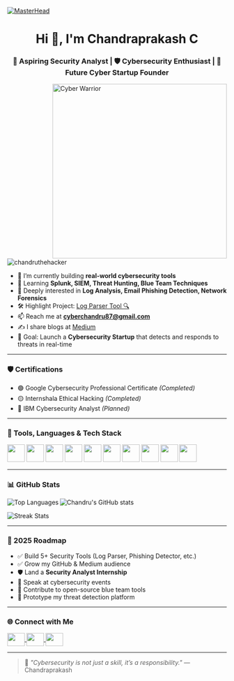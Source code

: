 [![MasterHead](https://firebasestorage.googleapis.com/v0/b/flexi-coding.appspot.com/o/dempgi7-520f8d5f-63d4-4453-8822-dbc149ae27f8.gif?alt=media&token=91c0c7b2-93c3-4029-b011-1a8703c5730d)](https://chandruthehacker.github.io/portfolio/)

<h1 align="center">Hi 👋, I'm Chandraprakash C</h1>
<h3 align="center">🔐 Aspiring Security Analyst | 🛡️ Cybersecurity Enthusiast | 🚀 Future Cyber Startup Founder</h3>

<img align="right" alt="Cyber Warrior" width="400" src="https://cdn.dribbble.com/users/2792418/screenshots/14640404/media/4f2be3bfa9b7726a4f62cc9f9f9ef6f8.gif">

<p align="left">
  <img src="https://komarev.com/ghpvc/?username=chandruthehacker&label=Profile%20views&color=0e75b6&style=flat" alt="chandruthehacker" />
</p>

- 🔭 I’m currently building **real-world cybersecurity tools**
- 🌱 Learning **Splunk, SIEM, Threat Hunting, Blue Team Techniques**
- 🧠 Deeply interested in **Log Analysis, Email Phishing Detection, Network Forensics**
- 🛠️ Highlight Project: [Log Parser Tool 🔍](https://github.com/chandruthehacker/log-parser)
- 📫 Reach me at **cyberchandru87@gmail.com**
- ✍️ I share blogs at [Medium](https://medium.com/@cyberchandru87)
- 🚀 Goal: Launch a **Cybersecurity Startup** that detects and responds to threats in real-time

---

### 🛡️ Certifications

- 🟢 Google Cybersecurity Professional Certificate *(Completed)*
- 🟡 Internshala Ethical Hacking *(Completed)*
- 🔵 IBM Cybersecurity Analyst *(Planned)*

---

### 🧰 Tools, Languages & Tech Stack

<p align="left">
  <img src="https://cdn.jsdelivr.net/gh/devicons/devicon/icons/python/python-original.svg" width="40" height="40"/>
  <img src="https://cdn.jsdelivr.net/gh/devicons/devicon/icons/linux/linux-original.svg" width="40" height="40"/>
  <img src="https://cdn.jsdelivr.net/gh/devicons/devicon/icons/bash/bash-original.svg" width="40" height="40"/>
  <img src="https://cdn.jsdelivr.net/gh/devicons/devicon/icons/mysql/mysql-original.svg" width="40" height="40"/>
  <img src="https://cdn.jsdelivr.net/gh/devicons/devicon/icons/git/git-original.svg" width="40" height="40"/>
  <img src="https://www.vectorlogo.zone/logos/w3_html5/w3_html5-icon.svg" width="40" height="40"/>
  <img src="https://www.vectorlogo.zone/logos/w3_css/w3_css-icon.svg" width="40" height="40"/>
  <img src="https://www.vectorlogo.zone/logos/wireshark/wireshark-icon.svg" width="40" height="40"/>
  <img src="https://www.vectorlogo.zone/logos/nmap/nmap-icon.svg" width="40" height="40"/>
  <img src="https://www.vectorlogo.zone/logos/splunk/splunk-icon.svg" width="40" height="40"/>
</p>

---

### 📊 GitHub Stats

<p>
  <img align="left" src="https://github-readme-stats.vercel.app/api/top-langs?username=chandruthehacker&show_icons=true&locale=en&layout=compact&theme=tokyonight" alt="Top Languages" />
</p>

<p>
  <img align="center" src="https://github-readme-stats.vercel.app/api?username=chandruthehacker&show_icons=true&theme=tokyonight" alt="Chandru's GitHub stats" />
</p>

<p>
  <img align="center" src="https://github-readme-streak-stats.herokuapp.com/?user=chandruthehacker&theme=tokyonight" alt="Streak Stats" />
</p>

---

### 🎯 2025 Roadmap

- ✅ Build 5+ Security Tools (Log Parser, Phishing Detector, etc.)
- ✅ Grow my GitHub & Medium audience
- 🛡️ Land a **Security Analyst Internship**
- 📢 Speak at cybersecurity events
- 🔧 Contribute to open-source blue team tools
- 🚀 Prototype my threat detection platform

---

### 🌐 Connect with Me

<p align="left">
  <a href="https://linkedin.com/in/chandraprakash87" target="blank">
    <img align="center" src="https://raw.githubusercontent.com/rahuldkjain/github-profile-readme-generator/master/src/images/icons/Social/linked-in-alt.svg" height="30" width="40" />
  </a>
  <a href="https://medium.com/@cyberchandru87" target="blank">
    <img align="center" src="https://raw.githubusercontent.com/rahuldkjain/github-profile-readme-generator/master/src/images/icons/Social/medium.svg" height="30" width="40" />
  </a>
  <a href="https://chandruthehacker.github.io/portfolio/" target="blank">
    <img align="center" src="https://raw.githubusercontent.com/rahuldkjain/github-profile-readme-generator/master/src/images/icons/Social/website.svg" height="30" width="40" />
  </a>
</p>

---

> 🔐 *"Cybersecurity is not just a skill, it’s a responsibility."* — Chandraprakash
